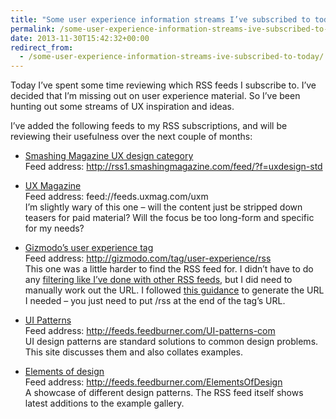 ```yaml
---
title: "Some user experience information streams I’ve subscribed to today"
permalink: /some-user-experience-information-streams-ive-subscribed-to-today
date: 2013-11-30T15:42:32+00:00
redirect_from:
  - /some-user-experience-information-streams-ive-subscribed-to-today/
---
```


Today I’ve spent some time reviewing which RSS feeds I subscribe to. I’ve decided that I’m missing out on user experience material. So I’ve been hunting out some streams of UX inspiration and ideas.

I’ve added the following feeds to my RSS subscriptions, and will be reviewing their usefulness over the next couple of months:

- [Smashing Magazine UX design category](http://uxdesign.smashingmagazine.com/)  
  Feed address: http://rss1.smashingmagazine.com/feed/?f=uxdesign-std

- [UX Magazine](http://uxmag.com/)  
  Feed address: feed://feeds.uxmag.com/uxm  
  I’m slightly wary of this one – will the content just be stripped down teasers for paid material? Will the focus be too long-form and specific for my needs?

- [Gizmodo’s user experience tag](http://gizmodo.com/tag/user-experience)  
  Feed address: http://gizmodo.com/tag/user-experience/rss  
  This one was a little harder to find the RSS feed for. I didn’t have to do any [filtering like I’ve done with other RSS feeds](http://www.martinlugton.com/filtering-rss-feeds-for-a-more-useful-inbound-content-stream/), but I did need to manually work out the URL. I followed [this guidance](http://gizmodo.com/329925/how-to-subscribe-to-the-best-gizmodo-stories-on-rss) to generate the URL I needed – you just need to put /rss at the end of the tag’s URL.

- [UI Patterns](http://ui-patterns.com/)  
  Feed address: http://feeds.feedburner.com/UI-patterns-com  
  UI design patterns are standard solutions to common design problems. This site discusses them and also collates examples.

- [Elements of design](http://www.smileycat.com/design_elements/)  
  Feed address: http://feeds.feedburner.com/ElementsOfDesign  
  A showcase of different design patterns. The RSS feed itself shows latest additions to the example gallery.